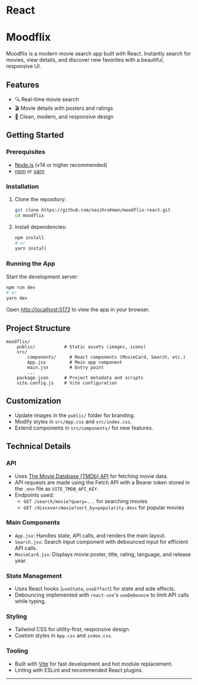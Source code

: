 # React 

# Moodflix

Moodflix is a modern movie search app built with React. Instantly search for movies, view details, and discover new favorites with a beautiful, responsive UI.

## Features
- 🔍 Real-time movie search
- 🎬 Movie details with posters and ratings
- 🌙 Clean, modern, and responsive design


## Getting Started

### Prerequisites
- [Node.js](https://nodejs.org/) (v14 or higher recommended)
- [npm](https://www.npmjs.com/) or [yarn](https://yarnpkg.com/)

### Installation

1. Clone the repository:
	 ```sh
	 git clone https://github.com/nasihrahman/moodflix-react.git
	 cd moodflix
	 ```
2. Install dependencies:
	 ```sh
	 npm install
	 # or
	 yarn install
	 ```

### Running the App

Start the development server:
```sh
npm run dev
# or
yarn dev
```

Open [http://localhost:5173](http://localhost:5173) to view the app in your browser.

## Project Structure
```
moodflix/
	public/           # Static assets (images, icons)
	src/
		components/     # React components (MovieCard, Search, etc.)
		App.jsx         # Main app component
		main.jsx        # Entry point
		...
	package.json      # Project metadata and scripts
	vite.config.js    # Vite configuration
```

## Customization
- Update images in the `public/` folder for branding.
- Modify styles in `src/App.css` and `src/index.css`.
- Extend components in `src/components/` for new features.

## Technical Details

### API
- Uses [The Movie Database (TMDb) API](https://www.themoviedb.org/documentation/api) for fetching movie data.
- API requests are made using the Fetch API with a Bearer token stored in the `.env` file as `VITE_TMDB_API_KEY`.
- Endpoints used:
	- `GET /search/movie?query=...` for searching movies
	- `GET /discover/movie?sort_by=popularity.desc` for popular movies

### Main Components
- `App.jsx`: Handles state, API calls, and renders the main layout.
- `Search.jsx`: Search input component with debounced input for efficient API calls.
- `MovieCard.jsx`: Displays movie poster, title, rating, language, and release year.

### State Management
- Uses React hooks (`useState`, `useEffect`) for state and side effects.
- Debouncing implemented with `react-use`'s `useDebounce` to limit API calls while typing.

### Styling
- Tailwind CSS for utility-first, responsive design.
- Custom styles in `App.css` and `index.css`.

### Tooling
- Built with [Vite](https://vitejs.dev/) for fast development and hot module replacement.
- Linting with ESLint and recommended React plugins.





---

